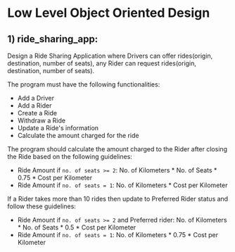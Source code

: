 # Low Level Object Oriented Design

## 1) ride_sharing_app:
Design a Ride Sharing Application where Drivers can offer rides(origin, destination, number of seats), any Rider can request rides(origin, destination, number of seats). 

The program must have the following functionalities:
* Add a Driver
* Add a Rider
* Create a Ride
* Withdraw a Ride
* Update a Ride's information
* Calculate the amount charged for the ride

The program should calculate the amount charged to the Rider after closing the Ride based on the following guidelines:
* Ride Amount if ``` no. of seats >= 2 ```: No. of Kilometers * No. of Seats * 0.75 * Cost per Kilometer
* Ride Amount if ``` no. of seats = 1 ```: No. of Kilometers * Cost per Kilometer

If a Rider takes more than 10 rides then update to Preferred Rider status and follow these guidelines:
* Ride Amount if ``` no. of seats >= 2 ``` and Preferred rider: No. of Kilometers * No. of Seats * 0.5 * Cost per Kilometer
* Ride Amount if ``` no. of seats = 1 ```: No. of Kilometers * 0.75 * Cost per Kilometer
